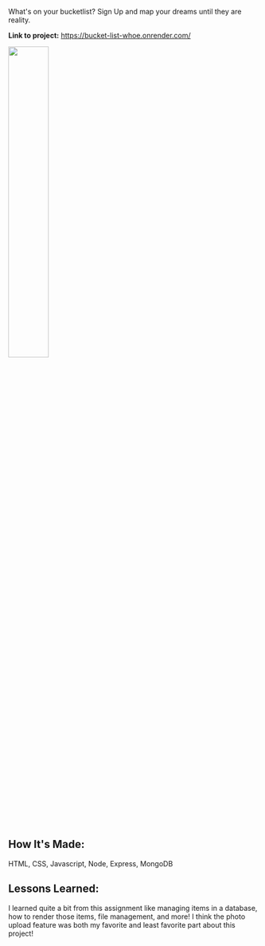 What's on your bucketlist? Sign Up and map your dreams until they are reality.


**Link to project:** 
https://bucket-list-whoe.onrender.com/


<img src="https://i.imgur.com/P6I5iqs.png" height="40%" width="40%">

## How It's Made:
HTML, CSS, Javascript, Node, Express, MongoDB


## Lessons Learned:
I learned quite a bit from this assignment like managing items in a database, how to render those items, file management, and more! I think the photo upload feature was both my favorite and least favorite part about this project!
